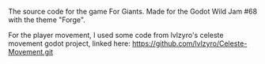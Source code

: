 The source code for the game For Giants. Made for the Godot Wild Jam #68 with the theme "Forge".

For the player movement, I used some code from lvlzyro's celeste movement godot project, linked here: https://github.com/lvlzyro/Celeste-Movement.git
